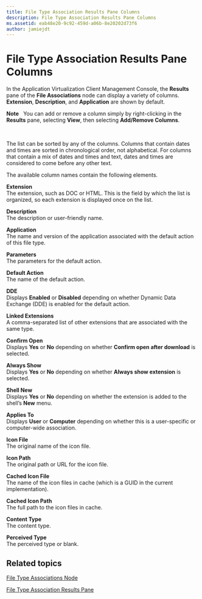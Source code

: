 ```yaml
---
title: File Type Association Results Pane Columns
description: File Type Association Results Pane Columns
ms.assetid: eab48e20-9c92-459d-a06b-8e20202d73f6
author: jamiejdt
---
```


# File Type Association Results Pane Columns


In the Application Virtualization Client Management Console, the **Results** pane of the **File Associations** node can display a variety of columns. **Extension**, **Description**, and **Application** are shown by default.

**Note**  
You can add or remove a column simply by right-clicking in the **Results** pane, selecting **View**, then selecting **Add/Remove Columns**.

 

The list can be sorted by any of the columns. Columns that contain dates and times are sorted in chronological order, not alphabetical. For columns that contain a mix of dates and times and text, dates and times are considered to come before any other text.

The available column names contain the following elements.

<a href="" id="extension"></a>**Extension**  
The extension, such as DOC or HTML. This is the field by which the list is organized, so each extension is displayed once on the list.

<a href="" id="description"></a>**Description**  
The description or user-friendly name.

<a href="" id="application"></a>**Application**  
The name and version of the application associated with the default action of this file type.

<a href="" id="parameters"></a>**Parameters**  
The parameters for the default action.

<a href="" id="default-action"></a>**Default Action**  
The name of the default action.

<a href="" id="dde"></a>**DDE**  
Displays **Enabled** or **Disabled** depending on whether Dynamic Data Exchange (DDE) is enabled for the default action.

<a href="" id="linked-extensions"></a>**Linked Extensions**  
A comma-separated list of other extensions that are associated with the same type.

<a href="" id="confirm-open"></a>**Confirm Open**  
Displays **Yes** or **No** depending on whether **Confirm open after download** is selected.

<a href="" id="always-show"></a>**Always Show**  
Displays **Yes** or **No** depending on whether **Always show extension** is selected.

<a href="" id="shell-new"></a>**Shell New**  
Displays **Yes** or **No** depending on whether the extension is added to the shell’s **New** menu.

<a href="" id="applies-to"></a>**Applies To**  
Displays **User** or **Computer** depending on whether this is a user-specific or computer-wide association.

<a href="" id="icon-file"></a>**Icon File**  
The original name of the icon file.

<a href="" id="icon-path"></a>**Icon Path**  
The original path or URL for the icon file.

<a href="" id="cached-icon-file"></a>**Cached Icon File**  
The name of the icon files in cache (which is a GUID in the current implementation).

<a href="" id="cached-icon-path"></a>**Cached Icon Path**  
The full path to the icon files in cache.

<a href="" id="content-type"></a>**Content Type**  
The content type.

<a href="" id="perceived-type"></a>**Perceived Type**  
The perceived type or blank.

## Related topics


[File Type Associations Node](file-type-associations-node-client.md)

[File Type Association Results Pane](file-type-association-results-pane.md)

 

 





